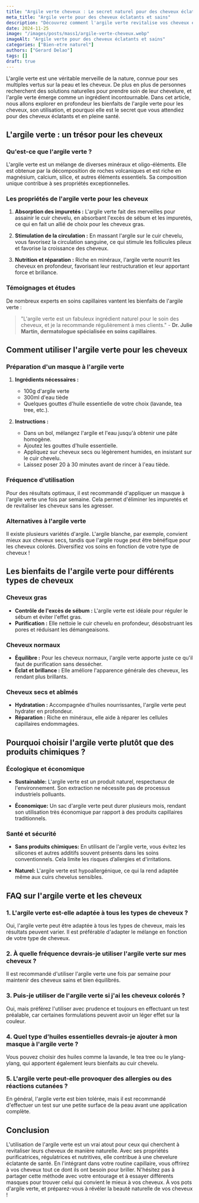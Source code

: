 ```yaml
---
title: "Argile verte cheveux : Le secret naturel pour des cheveux éclatants"
meta_title: "Argile verte pour des cheveux éclatants et sains"
description: "Découvrez comment l'argile verte revitalise vos cheveux et améliore leur santé. Astuces, recettes et bienfaits à explorer."
date: 2024-11-25
image: "/images/posts/mass1/argile-verte-cheveux.webp"
imageAlt: "Argile verte pour des cheveux éclatants et sains"
categories: ["Bien-etre naturel"]
authors: ["Gerard Delao"]
tags: []
draft: true
---
```


L'argile verte est une véritable merveille de la nature, connue pour ses multiples vertus sur la peau et les cheveux. De plus en plus de personnes recherchent des solutions naturelles pour prendre soin de leur chevelure, et l'argile verte émerge comme un ingrédient incontournable. Dans cet article, nous allons explorer en profondeur les bienfaits de l'argile verte pour les cheveux, son utilisation, et pourquoi elle est le secret que vous attendiez pour des cheveux éclatants et en pleine santé.

## L'argile verte : un trésor pour les cheveux

### Qu'est-ce que l'argile verte ?

L'argile verte est un mélange de diverses minéraux et oligo-éléments. Elle est obtenue par la décomposition de roches volcaniques et est riche en magnésium, calcium, silice, et autres éléments essentiels. Sa composition unique contribue à ses propriétés exceptionnelles.

### Les propriétés de l'argile verte pour les cheveux

1. **Absorption des impuretés :** L'argile verte fait des merveilles pour assainir le cuir chevelu, en absorbant l'excès de sébum et les impuretés, ce qui en fait un allié de choix pour les cheveux gras.
   
2. **Stimulation de la circulation :** En massant l'argile sur le cuir chevelu, vous favorisez la circulation sanguine, ce qui stimule les follicules pileux et favorise la croissance des cheveux.

3. **Nutrition et réparation :** Riche en minéraux, l'argile verte nourrit les cheveux en profondeur, favorisant leur restructuration et leur apportant force et brillance.

### Témoignages et études

De nombreux experts en soins capillaires vantent les bienfaits de l'argile verte :

> "L'argile verte est un fabuleux ingrédient naturel pour le soin des cheveux, et je la recommande régulièrement à mes clients." - **Dr. Julie Martin, dermatologue spécialisée en soins capillaires**.

## Comment utiliser l'argile verte pour les cheveux

### Préparation d'un masque à l'argile verte

1. **Ingrédients nécessaires :**
   - 100g d'argile verte
   - 300ml d'eau tiède
   - Quelques gouttes d'huile essentielle de votre choix (lavande, tea tree, etc.).

2. **Instructions :**
   - Dans un bol, mélangez l'argile et l'eau jusqu'à obtenir une pâte homogène.
   - Ajoutez les gouttes d'huile essentielle.
   - Appliquez sur cheveux secs ou légèrement humides, en insistant sur le cuir chevelu.
   - Laissez poser 20 à 30 minutes avant de rincer à l'eau tiède.

### Fréquence d'utilisation

Pour des résultats optimaux, il est recommandé d'appliquer un masque à l'argile verte une fois par semaine. Cela permet d'éliminer les impuretés et de revitaliser les cheveux sans les agresser.

### Alternatives à l'argile verte

Il existe plusieurs variétés d'argile. L'argile blanche, par exemple, convient mieux aux cheveux secs, tandis que l'argile rouge peut être bénéfique pour les cheveux colorés. Diversifiez vos soins en fonction de votre type de cheveux !

## Les bienfaits de l'argile verte pour différents types de cheveux

### Cheveux gras

- **Contrôle de l'excès de sébum :** L'argile verte est idéale pour réguler le sébum et éviter l'effet gras.
- **Purification :** Elle nettoie le cuir chevelu en profondeur, désobstruant les pores et réduisant les démangeaisons.

### Cheveux normaux

- **Équilibre :** Pour les cheveux normaux, l'argile verte apporte juste ce qu'il faut de purification sans dessécher.
- **Éclat et brillance :** Elle améliore l'apparence générale des cheveux, les rendant plus brillants.

### Cheveux secs et abîmés

- **Hydratation :** Accompagnée d'huiles nourrissantes, l'argile verte peut hydrater en profondeur.
- **Réparation :** Riche en minéraux, elle aide à réparer les cellules capillaires endommagées.

## Pourquoi choisir l'argile verte plutôt que des produits chimiques ?

### Écologique et économique

- **Sustainable:** L'argile verte est un produit naturel, respectueux de l'environnement. Son extraction ne nécessite pas de processus industriels polluants.
  
- **Économique:** Un sac d'argile verte peut durer plusieurs mois, rendant son utilisation très économique par rapport à des produits capillaires traditionnels.

### Santé et sécurité

- **Sans produits chimiques:** En utilisant de l'argile verte, vous évitez les silicones et autres additifs souvent présents dans les soins conventionnels. Cela limite les risques d’allergies et d'irritations.

- **Naturel:** L'argile verte est hypoallergénique, ce qui la rend adaptée même aux cuirs chevelus sensibles.

## FAQ sur l'argile verte et les cheveux

### 1. L'argile verte est-elle adaptée à tous les types de cheveux ?
Oui, l'argile verte peut être adaptée à tous les types de cheveux, mais les résultats peuvent varier. Il est préférable d'adapter le mélange en fonction de votre type de cheveux.

### 2. À quelle fréquence devrais-je utiliser l'argile verte sur mes cheveux ?
Il est recommandé d'utiliser l'argile verte une fois par semaine pour maintenir des cheveux sains et bien équilibrés.

### 3. Puis-je utiliser de l'argile verte si j'ai les cheveux colorés ?
Oui, mais préférez l'utiliser avec prudence et toujours en effectuant un test préalable, car certaines formulations peuvent avoir un léger effet sur la couleur.

### 4. Quel type d'huiles essentielles devrais-je ajouter à mon masque à l'argile verte ?
Vous pouvez choisir des huiles comme la lavande, le tea tree ou le ylang-ylang, qui apportent également leurs bienfaits au cuir chevelu.

### 5. L'argile verte peut-elle provoquer des allergies ou des réactions cutanées ?
En général, l'argile verte est bien tolérée, mais il est recommandé d'effectuer un test sur une petite surface de la peau avant une application complète.

## Conclusion

L'utilisation de l'argile verte est un vrai atout pour ceux qui cherchent à revitaliser leurs cheveux de manière naturelle. Avec ses propriétés purificatrices, régulatrices et nutritives, elle contribue à une chevelure éclatante de santé. En l'intégrant dans votre routine capillaire, vous offrirez à vos cheveux tout ce dont ils ont besoin pour briller. N'hésitez pas à partager cette méthode avec votre entourage et à essayer différents masques pour trouver celui qui convient le mieux à vos cheveux. À vos pots d'argile verte, et préparez-vous à révéler la beauté naturelle de vos cheveux !

